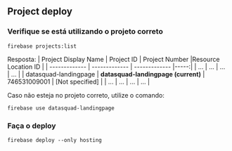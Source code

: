 ## Project deploy

### Verifique se está utilizando o projeto correto
```
firebase projects:list
```
Resposta:
| Project Display Name        | Project ID | Project Number |Resource Location ID |
| ------------- | ------------- | ------------- |-----:|
| ...      |  ... | ... | ... |
| datasquad-landingpage     |  **datasquad-landingpage (current)** | 746531009001 | [Not specified] |
| ...      |  ... | ... | ... |

Caso não esteja no projeto correto, utilize o comando:
```
firebase use datasquad-landingpage
```

### Faça o deploy
```
firebase deploy --only hosting